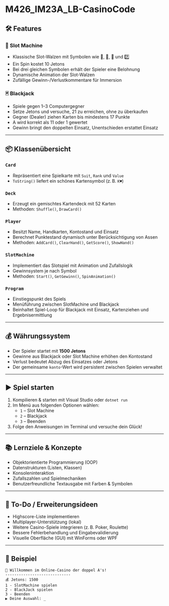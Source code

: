 # M426_IM23A_LB-CasinoCode


## 🛠️ Features

### 🎰 Slot Machine
- Klassische Slot-Walzen mit Symbolen wie 🍒, 💎, 🔔 und 7️⃣
- Ein Spin kostet 10 Jetons
- Bei drei gleichen Symbolen erhält der Spieler eine Belohnung
- Dynamische Animation der Slot-Walzen
- Zufällige Gewinn-/Verlustkommentare für Immersion

### 🃏 Blackjack
- Spiele gegen 1–3 Computergegner
- Setze Jetons und versuche, 21 zu erreichen, ohne zu überkaufen
- Gegner (Dealer) ziehen Karten bis mindestens 17 Punkte
- A wird korrekt als 11 oder 1 gewertet
- Gewinn bringt den doppelten Einsatz, Unentschieden erstattet Einsatz

---

## 📦 Klassenübersicht

### `Card`
- Repräsentiert eine Spielkarte mit `Suit`, `Rank` und `Value`
- `ToString()` liefert ein schönes Kartensymbol (z. B. `K♥`)

### `Deck`
- Erzeugt ein gemischtes Kartendeck mit 52 Karten
- Methoden: `Shuffle()`, `DrawCard()`

### `Player`
- Besitzt Name, Handkarten, Kontostand und Einsatz
- Berechnet Punktestand dynamisch unter Berücksichtigung von Assen
- Methoden: `AddCard()`, `ClearHand()`, `GetScore()`, `ShowHand()`

### `SlotMachine`
- Implementiert das Slotspiel mit Animation und Zufallslogik
- Gewinnsystem je nach Symbol
- Methoden: `Start()`, `GetGewinn()`, `SpinAnimation()`

### `Program`
- Einstiegspunkt des Spiels
- Menüführung zwischen SlotMachine und Blackjack
- Beinhaltet Spiel-Loop für Blackjack mit Einsatz, Kartenziehen und Ergebnisermittlung

---

## 💰 Währungssystem

- Der Spieler startet mit **1500 Jetons**
- Gewinne aus Blackjack oder Slot Machine erhöhen den Kontostand
- Verlust bedeutet Abzug des Einsatzes oder Jetons
- Der gemeinsame `konto`-Wert wird persistent zwischen Spielen verwaltet

---

## ▶️ Spiel starten

1. Kompilieren & starten mit Visual Studio oder `dotnet run`
2. Im Menü aus folgenden Optionen wählen:
   - `1` – Slot Machine
   - `2` – Blackjack
   - `3` – Beenden
3. Folge den Anweisungen im Terminal und versuche dein Glück!

---

## 📚 Lernziele & Konzepte

- Objektorientierte Programmierung (OOP)
- Datenstrukturen (Listen, Klassen)
- Konsoleninteraktion
- Zufallszahlen und Spielmechaniken
- Benutzerfreundliche Textausgabe mit Farben & Symbolen

---

## 📝 To-Do / Erweiterungsideen

- Highscore-Liste implementieren
- Multiplayer-Unterstützung (lokal)
- Weitere Casino-Spiele integrieren (z. B. Poker, Roulette)
- Bessere Fehlerbehandlung und Eingabevalidierung
- Visuelle Oberfläche (GUI) mit WinForms oder WPF

---

## 🚀 Beispiel

```text
🎰 Willkommen im Online-Casino der doppel A's!
-----------------------------
💰 Jetons: 1500
1 - SlotMachine spielen
2 - BlackJack spielen
3 - Beenden
▶ Deine Auswahl: _


